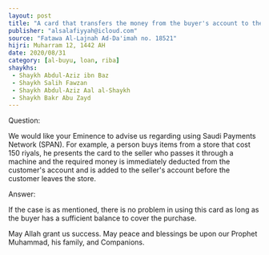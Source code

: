 ```yaml
---
layout: post
title: "A card that transfers the money from the buyer's account to the seller's immediately"
publisher: "alsalafiyyah@icloud.com"
source: "Fatawa Al-Lajnah Ad-Da'imah no. 18521"
hijri: Muharram 12, 1442 AH
date: 2020/08/31
category: [al-buyu, loan, riba]
shaykhs: 
 - Shaykh Abdul-Aziz ibn Baz
 - Shaykh Salih Fawzan
 - Shaykh Abdul-Aziz Aal al-Shaykh
 - Shaykh Bakr Abu Zayd
---
```


Question:

We would like your Eminence to advise us regarding using Saudi Payments Network (SPAN). For example, a person buys items from a store that cost 150 riyals, he presents the card to the seller who passes it through a machine and the required money is immediately deducted from the customer's account and is added to the seller's account before the customer leaves the store.

Answer:

If the case is as mentioned, there is no problem in using this card as long as the buyer has a sufficient balance to cover the purchase.

May Allah grant us success. May peace and blessings be upon our Prophet Muhammad, his family, and Companions.